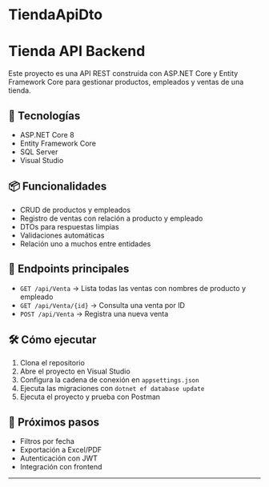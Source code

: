 # TiendaApiDto
# Tienda API Backend

Este proyecto es una API REST construida con ASP.NET Core y Entity Framework Core para gestionar productos, empleados y ventas de una tienda.

## 🚀 Tecnologías

- ASP.NET Core 8
- Entity Framework Core
- SQL Server
- Visual Studio

## 📦 Funcionalidades

- CRUD de productos y empleados
- Registro de ventas con relación a producto y empleado
- DTOs para respuestas limpias
- Validaciones automáticas
- Relación uno a muchos entre entidades

## 📄 Endpoints principales

- `GET /api/Venta` → Lista todas las ventas con nombres de producto y empleado
- `GET /api/Venta/{id}` → Consulta una venta por ID
- `POST /api/Venta` → Registra una nueva venta

## 🛠️ Cómo ejecutar

1. Clona el repositorio
2. Abre el proyecto en Visual Studio
3. Configura la cadena de conexión en `appsettings.json`
4. Ejecuta las migraciones con `dotnet ef database update`
5. Ejecuta el proyecto y prueba con Postman

## 📌 Próximos pasos

- Filtros por fecha
- Exportación a Excel/PDF
- Autenticación con JWT
- Integración con frontend

---
